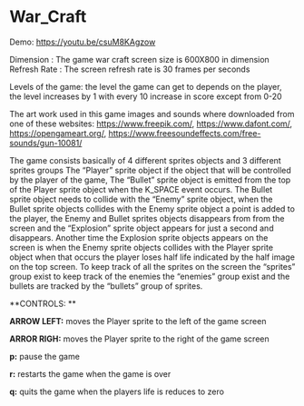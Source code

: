 # War_Craft

Demo: <https://youtu.be/csuM8KAgzow>

Dimension : The game war craft screen size is 600X800 in dimension
Refresh Rate : The screen refresh rate is 30 frames per seconds

Levels of the game: the level the game can get to depends on the player, the level increases by 1
with every 10 increase in score except from 0-20

The art work used in this game images and sounds where downloaded from one of these websites:
<https://www.freepik.com/>, <https://www.dafont.com/>, <https://opengameart.org/>, <https://www.freesoundeffects.com/free-sounds/gun-10081/>

The game consists basically of 4 different sprites objects and 3 different sprites groups
The “Player” sprite object if the object that will be controlled by the player of the game,
The “Bullet” sprite object is emitted from the top of the Player sprite object when the K_SPACE
event occurs. The Bullet sprite object needs to collide with the “Enemy” sprite object, when the
Bullet sprite objects collides with the Enemy sprite object a point is added to the player, the Enemy
and Bullet sprites objects disappears from from the screen and the “Explosion” sprite object
appears for just a second and disappears. Another time the Explosion sprite objects appears on the
screen is when the Enemy sprite objects collides with the Player sprite object when that occurs the
player loses half life indicated by the half image on the top screen.
To keep track of all the sprites on the screen the “sprites” group exist to keep track of the enemies
the “enemies” group exist and the bullets are tracked by the “bullets” group of sprites.

**CONTROLS:
**

**ARROW LEFT:** moves the Player sprite to the left of the game screen

**ARROR RIGH:** moves the Player sprite to the right of the game screen

**p:** pause the game

**r:** restarts the game when the game is over

**q:** quits the game when the players life is reduces to zero
